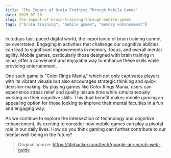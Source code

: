 ```yaml
---
title: "The Impact of Brain Training Through Mobile Games"
date: 2025-07-26
slug: the-impact-of-brain-training-through-mobile-games
tags: ["brain training", "mobile games", "memory enhancement"]
---
```


In todays fast-paced digital world, the importance of brain training cannot be overstated. Engaging in activities that challenge our cognitive abilities can lead to significant improvements in memory, focus, and overall mental agility. Mobile games, particularly those designed with brain training in mind, offer a convenient and enjoyable way to enhance these skills while providing entertainment.

One such game is "Color Rings Mania," which not only captivates players with its vibrant visuals but also encourages strategic thinking and quick decision-making. By playing games like Color Rings Mania, users can experience stress relief and quality leisure time while simultaneously working on their cognitive skills. This dual benefit makes mobile gaming an appealing option for those looking to improve their mental faculties in a fun and engaging way.

As we continue to explore the intersection of technology and cognitive enhancement, its exciting to consider how mobile games can play a pivotal role in our daily lives. How do you think gaming can further contribute to our mental well-being in the future?
> Original source: https://lifehacker.com/tech/google-ai-search-web-guide